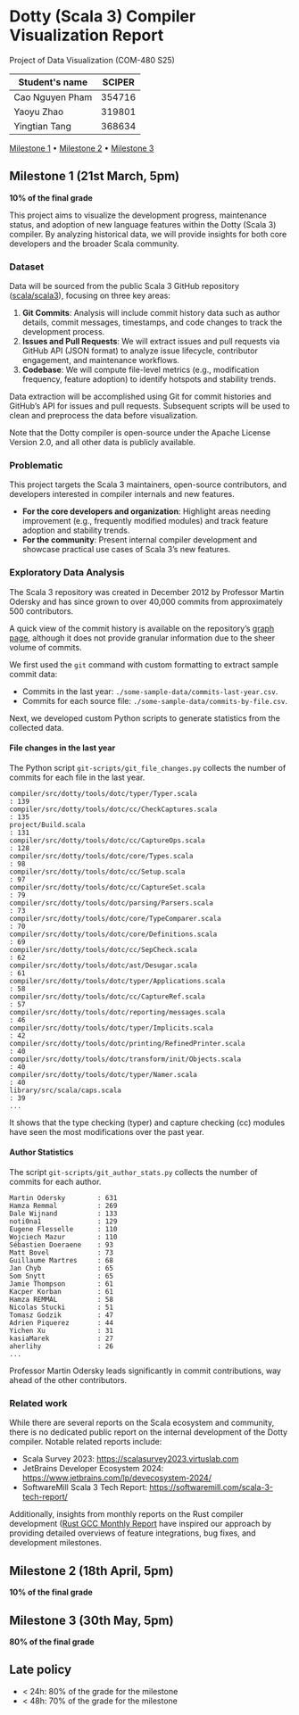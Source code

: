 # Dotty (Scala 3) Compiler Visualization Report

Project of Data Visualization (COM-480 S25)

| Student's name | SCIPER |
| -------------- | ------ |
| Cao Nguyen Pham | 354716 |
| Yaoyu Zhao | 319801 |
| Yingtian Tang | 368634 |

[Milestone 1](#milestone-1) • [Milestone 2](#milestone-2) • [Milestone 3](#milestone-3)

## Milestone 1 (21st March, 5pm)

**10% of the final grade**

<!-- This is a preliminary milestone to let you set up goals for your final project and assess the feasibility of your ideas.
Please, fill the following sections about your project.

*(max. 2000 characters per section)* -->

This project aims to visualize the development progress, maintenance status, and adoption of new language features 
within the Dotty (Scala 3) compiler. By analyzing historical data, we will provide insights for both 
core developers and the broader Scala community.

### Dataset

<!-- > Find a dataset (or multiple) that you will explore. Assess the quality of the data it contains and how much preprocessing / data-cleaning it will require before tackling visualization. We recommend using a standard dataset as this course is not about scraping nor data processing.
>
> Hint: some good pointers for finding quality publicly available datasets ([Google dataset search](https://datasetsearch.research.google.com/), [Kaggle](https://www.kaggle.com/datasets), [OpenSwissData](https://opendata.swiss/en/), [SNAP](https://snap.stanford.edu/data/) and [FiveThirtyEight](https://data.fivethirtyeight.com/)), you could use also the DataSets proposed by the ENAC (see the Announcements section on Zulip). -->
Data will be sourced from the public Scala 3 GitHub repository ([scala/scala3](https://github.com/scala/scala3)), 
focusing on three key areas:

1. **Git Commits**: Analysis will include commit history data such as author details, commit messages, timestamps, and code changes to track the development process.
2. **Issues and Pull Requests**: We will extract issues and pull requests via GitHub API (JSON format) to analyze issue lifecycle, contributor engagement, and maintenance workflows.
3. **Codebase**: We will compute file-level metrics (e.g., modification frequency, feature adoption) to identify hotspots and stability trends.

Data extraction will be accomplished using Git for commit histories and GitHub’s API for issues and pull requests. 
Subsequent scripts will be used to clean and preprocess the data before visualization. 

Note that the Dotty compiler is open-source under the Apache License Version 2.0, and all other data is publicly available.

### Problematic

<!-- > Frame the general topic of your visualization and the main axis that you want to develop.
> - What am I trying to show with my visualization?
> - Think of an overview for the project, your motivation, and the target audience. -->

This project targets the Scala 3 maintainers, open-source contributors, and developers interested 
in compiler internals and new features.

- **For the core developers and organization**: Highlight areas needing improvement (e.g., frequently modified modules) and track feature adoption and stability trends.
- **For the community**: Present internal compiler development and showcase practical use cases of Scala 3’s new features.

### Exploratory Data Analysis

<!-- > Pre-processing of the data set you chose
> - Show some basic statistics and get insights about the data -->

The Scala 3 repository was created in December 2012 by Professor Martin Odersky and has since grown to over 40,000 commits from approximately 500 contributors.

A quick view of the commit history is available on the repository’s [graph page](https://github.com/scala/scala3/graphs/contributors), although it does not provide granular information due to the sheer volume of commits.

We first used the `git` command with custom formatting to extract sample commit data:
- Commits in the last year: `./some-sample-data/commits-last-year.csv`. 
- Commits for each source file: `./some-sample-data/commits-by-file.csv`.

Next, we developed custom Python scripts to generate statistics from the collected data.

#### File changes in the last year

The Python script `git-scripts/git_file_changes.py` collects the number of commits for each file in the last year.

```
compiler/src/dotty/tools/dotc/typer/Typer.scala                                                    : 139
compiler/src/dotty/tools/dotc/cc/CheckCaptures.scala                                               : 135
project/Build.scala                                                                                : 131
compiler/src/dotty/tools/dotc/cc/CaptureOps.scala                                                  : 128
compiler/src/dotty/tools/dotc/core/Types.scala                                                     : 98
compiler/src/dotty/tools/dotc/cc/Setup.scala                                                       : 97
compiler/src/dotty/tools/dotc/cc/CaptureSet.scala                                                  : 79
compiler/src/dotty/tools/dotc/parsing/Parsers.scala                                                : 73
compiler/src/dotty/tools/dotc/core/TypeComparer.scala                                              : 70
compiler/src/dotty/tools/dotc/core/Definitions.scala                                               : 69
compiler/src/dotty/tools/dotc/cc/SepCheck.scala                                                    : 62
compiler/src/dotty/tools/dotc/ast/Desugar.scala                                                    : 61
compiler/src/dotty/tools/dotc/typer/Applications.scala                                             : 58
compiler/src/dotty/tools/dotc/cc/CaptureRef.scala                                                  : 57
compiler/src/dotty/tools/dotc/reporting/messages.scala                                             : 46
compiler/src/dotty/tools/dotc/typer/Implicits.scala                                                : 42
compiler/src/dotty/tools/dotc/printing/RefinedPrinter.scala                                        : 40
compiler/src/dotty/tools/dotc/transform/init/Objects.scala                                         : 40
compiler/src/dotty/tools/dotc/typer/Namer.scala                                                    : 40
library/src/scala/caps.scala                                                                       : 39
...
```

It shows that the type checking (typer) and capture checking (cc) modules have seen the most modifications over the past year.

#### Author Statistics

The script `git-scripts/git_author_stats.py` collects the number of commits for each author.

```
Martin Odersky        : 631
Hamza Remmal          : 269
Dale Wijnand          : 133
noti0na1              : 129
Eugene Flesselle      : 110
Wojciech Mazur        : 110
Sébastien Doeraene    : 93
Matt Bovel            : 73
Guillaume Martres     : 68
Jan Chyb              : 65
Som Snytt             : 65
Jamie Thompson        : 61
Kacper Korban         : 61
Hamza REMMAL          : 58
Nicolas Stucki        : 51
Tomasz Godzik         : 47
Adrien Piquerez       : 44
Yichen Xu             : 31
kasiaMarek            : 27
aherlihy              : 26
...
```

Professor Martin Odersky leads significantly in commit contributions, way ahead of the other contributors.

### Related work

<!-- > - What others have already done with the data?
> - Why is your approach original?
> - What source of inspiration do you take? Visualizations that you found on other websites or magazines (might be unrelated to your data).
> - In case you are using a dataset that you have already explored in another context (ML or ADA course, semester project...), you are required to share the report of that work to outline the differences with the submission for this class. -->

While there are several reports on the Scala ecosystem and community, there is no dedicated public report on the internal development of the Dotty compiler. Notable related reports include:
- Scala Survey 2023: https://scalasurvey2023.virtuslab.com
- JetBrains Developer Ecosystem 2024: https://www.jetbrains.com/lp/devecosystem-2024/
- SoftwareMill Scala 3 Tech Report: https://softwaremill.com/scala-3-tech-report/

<!-- https://blog.rust-lang.org/2025/02/13/2024-State-Of-Rust-Survey-results.html -->
Additionally, insights from monthly reports on the Rust compiler development ([Rust GCC Monthly Report](https://rust-gcc.github.io/2025/01/07/2024-12-monthly-report.html) have inspired our approach by providing detailed overviews of feature integrations, bug fixes, and development milestones.


## Milestone 2 (18th April, 5pm)

**10% of the final grade**


## Milestone 3 (30th May, 5pm)

**80% of the final grade**


## Late policy

- < 24h: 80% of the grade for the milestone
- < 48h: 70% of the grade for the milestone


